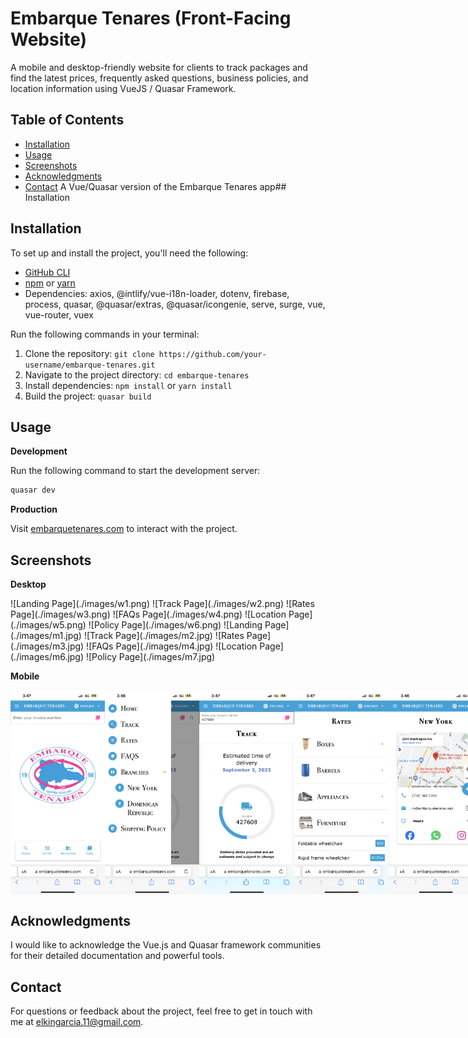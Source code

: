# Embarque Tenares (Front-Facing Website)

A mobile and desktop-friendly website for clients to track packages and find the latest prices, frequently asked questions, business policies, and location information using VueJS / Quasar Framework.

## Table of Contents

- [Installation](#installation)
- [Usage](#usage)
- [Screenshots](#screenshots)
- [Acknowledgments](#acknowledgments)
- [Contact](#contact)
  A Vue/Quasar version of the Embarque Tenares app## Installation

## Installation

To set up and install the project, you'll need the following:

- [GitHub CLI](https://github.com/git-guides/install-git)
- [npm](https://docs.npmjs.com/) or [yarn](https://classic.yarnpkg.com/en/docs/install/)
- Dependencies: axios, @intlify/vue-i18n-loader, dotenv, firebase, process, quasar, @quasar/extras, @quasar/icongenie, serve, surge, vue, vue-router, vuex

Run the following commands in your terminal:

1. Clone the repository: `git clone https://github.com/your-username/embarque-tenares.git`
2. Navigate to the project directory: `cd embarque-tenares`
3. Install dependencies: `npm install` or `yarn install`
4. Build the project: `quasar build`

## Usage

<b>Development</b>

Run the following command to start the development server:

```bash
quasar dev
```

<b>Production</b>

Visit [embarquetenares.com](https://embarquetenares.com) to interact with the project.

## Screenshots

<b> Desktop </b>

<tr>
![Landing Page](./images/w1.png)
![Track Page](./images/w2.png)
![Rates Page](./images/w3.png)
![FAQs Page](./images/w4.png)
![Location Page](./images/w5.png)
![Policy Page](./images/w6.png)
![Landing Page](./images/m1.jpg)
![Track Page](./images/m2.jpg)
![Rates Page](./images/m3.jpg)
![FAQs Page](./images/m4.jpg)
![Location Page](./images/m6.jpg)
![Policy Page](./images/m7.jpg)
</tr>

<b> Mobile </b>

<div style="display: flex; justify-content: space-between;">

  <img src="./images/m1.png" alt="Landing Page" width="30%">
  <img src="./images/m2.png" alt="Track Page" width="30%">
  <img src="./images/m3.png" alt="Rates Page" width="30%">
  <img src="./images/m4.png" alt="FAQs Page" width="30%">
  <img src="./images/m6.png" alt="Location Page" width="30%">
  <img src="./images/m7.png" alt="Policy Page" width="30%">
</div>

## Acknowledgments

I would like to acknowledge the Vue.js and Quasar framework communities for their detailed documentation and powerful tools.

## Contact

For questions or feedback about the project, feel free to get in touch with me at elkingarcia.11@gmail.com.
